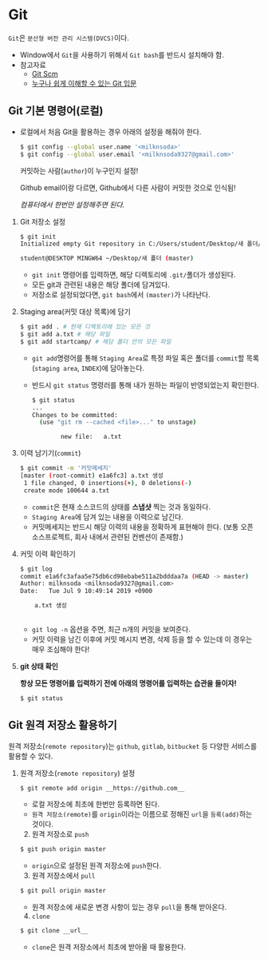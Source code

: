 # Git

`Git`은 `분산형 버전 관리 시스템(DVCS)`이다.

 * Window에서 `Git`을 사용하기 위해서 `Git bash`를 반드시 설치해야 함.
 * 참고자료
   	* [Git Scm](https://git-scm.com/book/ko/v2)
   	* [누구나 쉽게 이해할 수 있는 Git 입문](https://backlog.com/git-tutorial/kr/intro/intro1_1.html)

## Git 기본 명령어(로컬)

* 로컬에서 처음 Git을 활용하는 경우 아래의 설정을 해줘야 한다.

  ```bash
  $ git config --global user.name '<milknsoda>'
  $ git config --global user.email '<milknsoda9327@gmail.com>'
  ```

  커밋하는 사람(`author`)이 누구인지 설정!

  Github email이랑 다르면, Github에서 다른 사람이 커밋한 것으로 인식됨!

  *컴퓨터에서 한번만 설정해주면 된다.*

1. Git 저장소 설정

   ```bash
   $ git init
   Initialized empty Git repository in C:/Users/student/Desktop/새 폴더/.git/
   
   student@DESKTOP MINGW64 ~/Desktop/새 폴더 (master)
   
   ```

   * `git init` 명령어를 입력하면, 해당 디렉토리에 `.git/`폴더가 생성된다.
   * 모든 git과 관련된 내용은 해당 폴더에 담겨있다.
   * 저장소로 설정되었다면, `git bash`에서 `(master)`가 나타난다.

2. Staging area(커밋 대상 목록)에 담기

   ```bash
   $ git add . # 현재 디렉토리에 있는 모든 것
   $ git add a.txt # 해당 파일
   $ git add startcamp/ # 해당 폴더 안의 모든 파일
   ```

   * `git add`명령어를 통해 `Staging Area`로 특정 파일 혹은 폴더를 `commit`할 목록(`staging area`, `INDEX`)에 담아놓는다.

   * 반드시 `git status` 명령러를 통해 내가 원하는 파일이 반영되었는지 확인한다.

     ```bash
     $ git status
     ...
     Changes to be committed:
       (use "git rm --cached <file>..." to unstage)
     
             new file:   a.txt
     ```

3. 이력 남기기(`commit`)

   ```bash
   $ git commit -m '커밋메세지'
   [master (root-commit) e1a6fc3] a.txt 생성
    1 file changed, 0 insertions(+), 0 deletions(-)
    create mode 100644 a.txt
   ```

   * `commit`은 현재 소스코드의 상태를 **스냅샷** 찍는 것과 동일하다.
   * `Staging Area`에 담겨 있는 내용을 이력으로 남긴다.
   * 커밋메세지는 반드시 해당 이력의 내용을 정확하게 표현해야 한다. (보통 오픈소스프로젝트, 회사 내에서 관련된 컨벤션이 존재함.)

4. 커밋 이력 확인하기

   ```bash
   $ git log
   commit e1a6fc3afaa5e75db6cd98ebabe511a2bdddaa7a (HEAD -> master)
   Author: milknsoda <milknsoda9327@gmail.com>
   Date:   Tue Jul 9 10:49:14 2019 +0900
   
       a.txt 생성
       
   ```

   * `git log -n` 옵션을 주면, 최근 n개의 커밋을 보여준다.
   * 커밋 이력을 남긴 이후에 커밋 메시지 변경, 삭제 등을 할 수 있는데 이 경우는 매우 조심해야 한다!

5. **git 상태 확인**

   **항상 모든 명령어를 입력하기 전에 아래의 명령어를 입력하는 습관을 들이자!**

   ```bash
   $ git status
   ```



## Git 원격 저장소 활용하기

원격 저장소(`remote repository`)는 `github`, `gitlab`, `bitbucket` 등 다양한 서비스를 활용할 수 있다.

 1. 원격 저장소(`remote repository`) 설정

    ```bash
    $ git remote add origin __https://github.com__
    ```

    * 로컬 저장소에 최초에 한번만 등록하면 된다.
    * `원격 저장소(remote)`를 `origin`이라는 이름으로 정해진 `url`을 `등록(add)`하는 것이다.

	2. 원격 저장소로 `push`

    ```bash
    $ git push origin master
    ```

    * `origin`으로 설정된 원격 저장소에 `push`한다.

	3. 원격 저장소에서 `pull`

    ```bash
    $ git pull origin master
    ```

    * 원격 저장소에 새로운 변경 사항이 있는 경우 `pull`을 통해 받아온다.

	4. `clone`

    ```bash
    $ git clone __url__
    ```

    * `clone`은 원격 저장소에서 최초에 받아올 때 활용한다.